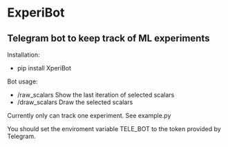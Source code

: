 # ExperiBot
## Telegram bot to keep track of ML experiments

Installation: 
- pip install XperiBot

Bot usage: 
- /raw_scalars Show the last iteration of selected scalars
- /draw_scalars Draw the selected scalars

Currently only can track one experiment. See example.py

You should set the enviroment variable TELE_BOT to the token provided by Telegram.